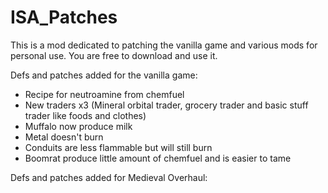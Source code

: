 # ISA_Patches

This is a mod dedicated to patching the vanilla game and various mods for personal use. You are free to download and use it.

Defs and patches added for the vanilla game:
- Recipe for neutroamine from chemfuel
- New traders x3 (Mineral orbital trader, grocery trader and basic stuff trader like foods and clothes)
- Muffalo now produce milk
- Metal doesn't burn
- Conduits are less flammable but will still burn
- Boomrat produce little amount of chemfuel and is easier to tame

Defs and patches added for Medieval Overhaul:
